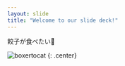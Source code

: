 ```yaml
---
layout: slide
title: "Welcome to our slide deck!"
---
```


餃子が食べたい🥟

![boxertocat](https://octodex.github.com/images/boxertocat_octodex.jpg)
{: .center}
